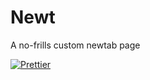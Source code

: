 # Newt

A no-frills custom newtab page

[![Prettier](https://github.com/arithefirst/newt/actions/workflows/prettier.yml/badge.svg)](https://github.com/arithefirst/newt/actions/workflows/prettier.yml)
